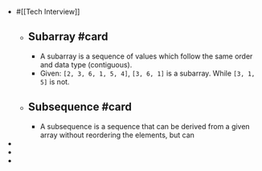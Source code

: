 - #[[Tech Interview]]
	- ## Subarray #card
		- A subarray is a sequence of values which follow the same order and data type (contiguous).
		- Given: `[2, 3, 6, 1, 5, 4]`, `[3, 6, 1]` is a subarray. While `[3, 1, 5]` is not.
	- ## Subsequence #card
		- A subsequence is a sequence that can be derived from a given array without reordering the elements, but can
-
-
-